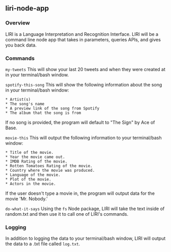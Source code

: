## liri-node-app

### Overview
LIRI is a Language Interpretation and Recognition Interface. LIRI will be a command line node app that takes in parameters, queries APIs, and gives you back data.

### Commands

 `my-tweets`
This will show your last 20 tweets and when they were created at in your terminal/bash window.

 `spotify-this-song`
This will show the following information about the song in your terminal/bash window:

    * Artist(s)
    * The song's name
    * A preview link of the song from Spotify
    * The album that the song is from
    
If no song is provided, the program will default to "The Sign" by Ace of Base.

 `movie-this`
This will output the following information to your terminal/bash window:

    * Title of the movie.
    * Year the movie came out.
    * IMDB Rating of the movie.
    * Rotten Tomatoes Rating of the movie.
    * Country where the movie was produced.
    * Language of the movie.
    * Plot of the movie.
    * Actors in the movie.

If the user doesn't type a movie in, the program will output data for the movie 'Mr. Nobody.'

 `do-what-it-says`
Using the `fs` Node package, LIRI will take the text inside of random.txt and then use it to call one of LIRI's commands.

### Logging
In addition to logging the data to your terminal/bash window, LIRI will output the data to a .txt file called `log.txt`.
